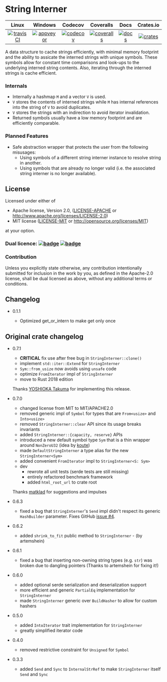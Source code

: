 # String Interner

|        Linux        |       Windows       |       Codecov        |       Coveralls      |       Docs       |       Crates.io      |
|:-------------------:|:-------------------:|:--------------------:|:--------------------:|:----------------:|:--------------------:|
| [![travisCI][1]][2] | [![appveyor][3]][4] | [![codecov][5]][6] | [![coveralls][7]][8] | [![docs][9]][10]   | [![crates][11]][12] |

A data structure to cache strings efficiently, with minimal memory footprint and the ability to assicate
the interned strings with unique symbols.
These symbols allow for constant time comparisons and look-ups to the underlying interned string contents.
Also, iterating through the interned strings is cache efficient.

### Internals

- Internally a hashmap `M` and a vector `V` is used.
- `V` stores the contents of interned strings while `M` has internal references into the string of `V` to avoid duplicates.
- `V` stores the strings with an indirection to avoid iterator invalidation.
- Returned symbols usually have a low memory footprint and are efficiently comparable.

### Planned Features

- Safe abstraction wrapper that protects the user from the following misusages:
	- Using symbols of a different string interner instance to resolve string in another.
	- Using symbols that are already no longer valid (i.e. the associated string interner is no longer available).

## License

Licensed under either of

 * Apache license, Version 2.0, ([LICENSE-APACHE](LICENSE-APACHE) or http://www.apache.org/licenses/LICENSE-2.0)
 * MIT license ([LICENSE-MIT](LICENSE-MIT) or http://opensource.org/licenses/MIT)

at your option.

### Dual licence: [![badge][license-mit-badge]](LICENSE-MIT) [![badge][license-apache-badge]](LICENSE-APACHE)

### Contribution

Unless you explicitly state otherwise, any contribution intentionally submitted
for inclusion in the work by you, as defined in the Apache-2.0 license, shall be dual licensed as above, without any
additional terms or conditions.

## Changelog

- 0.1.1

    - Optimized get_or_intern to make get only once

## Original crate changelog

- 0.7.1

    - **CRITICAL** fix use after free bug in `StringInterner::clone()`
    - implement `std::iter::Extend` for `StringInterner`
    - `Sym::from_usize` now avoids using `unsafe` code
    - optimize `FromIterator` impl of `StringInterner`
    - move to Rust 2018 edition

    Thanks [YOSHIOKA Takuma](https://github.com/lo48576) for implementing this release.

- 0.7.0

	- changed license from MIT to MIT/APACHE2.0
	- removed generic impl of `Symbol` for types that are `From<usize>` and `Into<usize>`
	- removed `StringInterner::clear` API since its usage breaks invariants
	- added `StringInterner::{capacity, reserve}` APIs
	- introduced a new default symbol type `Sym` that is a thin wrapper around `NonZeroU32` (idea by [koute][gh-user-koute])
	- made `DefaultStringInterner` a type alias for the new `StringInterner<Sym>`
	- added convenient `FromIterator` impl to `StringInterner<S: Sym>`
	- dev
		- rewrote all unit tests (serde tests are still missing)
		- entirely refactored benchmark framework
		- added `html_root_url` to crate root

	Thanks [matklad][gh-user-madklad] for suggestions and impulses

- 0.6.3

	- fixed a bug that `StringInterner`'s `Send` impl didn't respect its generic `HashBuilder` parameter. Fixes GitHub [issue #4][gh-issue-4].

- 0.6.2

	- added `shrink_to_fit` public method to `StringInterner` - (by artemshein)

- 0.6.1

	- fixed a bug that inserting non-owning string types (e.g. `str`) was broken due to dangling pointers (Thanks to artemshein for fixing it!)

- 0.6.0

	- added optional serde serialization and deserialization support
	- more efficient and generic `PartialEq` implementation for `StringInterner`
	- made `StringInterner` generic over `BuildHasher` to allow for custom hashers

- 0.5.0

	- added `IntoIterator` trait implementation for `StringInterner`
	- greatly simplified iterator code

- 0.4.0

	- removed restrictive constraint for `Unsigned` for `Symbol`

- 0.3.3

	- added `Send` and `Sync` to `InternalStrRef` to make `StringInterner` itself `Send` and `Sync`


[1]:  https://travis-ci.org/Robbepop/string-interner.svg?branch=master
[2]:  https://travis-ci.org/Robbepop/string-interner
[3]:  https://ci.appveyor.com/api/projects/status/16fc9l6rtroo4xqd?svg=true
[4]:  https://ci.appveyor.com/project/Robbepop/string-interner/branch/master
[5]:  https://codecov.io/gh/robbepop/string-interner/branch/master/graph/badge.svg
[6]:  https://codecov.io/gh/Robbepop/string-interner/branch/master
[7]:  https://coveralls.io/repos/github/Robbepop/string-interner/badge.svg?branch=master
[8]:  https://coveralls.io/github/Robbepop/string-interner?branch=master
[9]:  https://docs.rs/string-interner/badge.svg
[10]: https://docs.rs/string-interner
[11]: https://img.shields.io/crates/v/string-interner.svg
[12]: https://crates.io/crates/string-interner

[gh-issue-4]: (https://github.com/Robbepop/string-interner/issues/4)

[license-mit-badge]: https://img.shields.io/badge/license-MIT-blue.svg
[license-apache-badge]: https://img.shields.io/badge/license-APACHE-orange.svg

[gh-user-koute]: https://github.com/koute
[gh-user-madklad]: https://github.com/matklad
